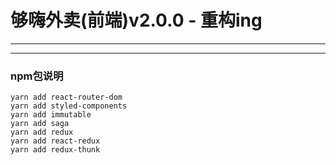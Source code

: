 # 够嗨外卖(前端)v2.0.0 - 重构ing

---

---
### npm包说明
```
yarn add react-router-dom
yarn add styled-components
yarn add immutable
yarn add saga
yarn add redux
yarn add react-redux
yarn add redux-thunk
```